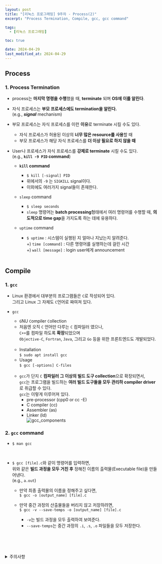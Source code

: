 ```yaml
---
layout: post
title: "[리눅스 프로그래밍] 9주차 - Process(2)"
excerpt: "Process Termination, Compile, gcc, gcc command"

tags:
  - [리눅스 프로그래밍]

toc: true

date: 2024-04-29
last_modified_at: 2024-04-29
---
```

## Process
### 1. Process Termination
- process는 **마지막 명령을 수행**했을 때, **terminate** 되며 **OS에 이를 알린다**.  

- 자식 프로세스는 **부모 프로세스에도 termination을 알린다.**  
(e.g., ***signal*** mechanism)

- 부모 프로세스는 자식 프로세스를 이런 **이유**로 terminate 시킬 수도 있다.  
  - 자식 프로세스가 허용된 이상의 **너무 많은 resource를 사용**할 때
  - 부모 프로세스가 해당 자식 프로세스를 **더 이상 필요로 하지 않을 때**  

- User나 프로세스가 자식 프로세스를 **강제로 terminate** 시킬 수도 있다.  
(e.g., **`kill -9 PID` command**)

  - **`kill` command**
    - `$ kill [-signal] PID`
    - 위에서의 `-9` 는 `SIGKILL` signal이다.  
    - 이외에도 여러가지 signal들이 존재한다.  

  - `sleep` command
    - `$ sleep seconds`
    - `sleep` 명령어는 **batch processing**형태에서 여러 명령어를 수행할 때, **의도적으로 time gap**을 가지도록 하는 데에 유용하다.  

  - `uptime` command
    - `$ uptime` : 시스템이 실행된 지 얼마나 지났는지 알려준다.  
    +) `time [command]` : 다른 명령어를 실행하는데 걸린 시간  
    +) `wall [message]` : login user에게 announcement  

    <br>

## Compile
### 1. `gcc`
- Linux 환경에서 대부분의 프로그램들은 `C`로 작성되어 있다.  
그리고 Linux 그 자체도 `C`언어로 짜여져 있다.  

- `gcc`
  - `G`NU `C`ompiler `C`ollection
  - 처음엔 오직 `C` 언어만 다루는 `C` 컴파일러 였으나,  
  `C++`를 컴파일 하도록 **확장**되었으며  
  `Objective-C`, `Fortran`, `Java`, 그리고 `Go` 등을 위한 프론트엔드도 개발되었다.  
  <br>

  - Installation  
  `$ sudo apt install gcc`  
  - Usage  
  `$ gcc [-options] C-files`  
  <br>

  - `gcc`가 단지 `C` **컴파일러 그 이상의 빌드 도구 collection**으로 확장되면서,  
  `gcc`는 프로그램을 빌드하는 **여러 빌드 도구들을 모두 관리하 compiler driver**로 취급할 수 있다.  
  `gcc`는 이렇게 이루어져 있다.  
    - pre-processor (cpp0 or cc -E)
    - C compiler (cc)
    - Assembler (as)
    - Linker (ld)  
    ![gcc_components][def]

### 2. `gcc` command
- `$ man gcc`  
<br>

- `$ gcc [file].c`와 같이 명령어를 입력하면,  
위와 같은 **빌드 과정을 모두 거친 후** 정해진 이름의 출력물(Executable file)을 만들어낸다.  
(e.g., `a.out`)

  - 만약 최종 출력물의 이름을 정해주고 싶다면,  
  `$ gcc -o [output_name] [file].c`  

  - 만약 중간 과정의 산출물들을 버리지 않고 저장하려면,  
  `$ gcc -v --save-temps -o [output_name] [file].c`
    - `-v`는 빌드 과정을 모두 출력하여 보여준다.  
    - `--save-temps`는 중간 과정의 `.i`, `.s`, `.o` 파일들을 모두 저장한다.  

<br>
<br>
<br>
<br>
<details>
<summary>주의사항</summary>
<div markdown="1">  

이 포스팅은 강원대학교 송원준 교수님의 리눅스 프로그래밍 수업을 들으며 내용을 정리 한 것입니다.  
수업 내용에 대한 저작권은 교수님께 있으니,  
다른 곳으로의 무분별한 내용 복사를 자제해 주세요.  

</div>
</details>

[def]: https://i.imgur.com/4MsLXzm.png